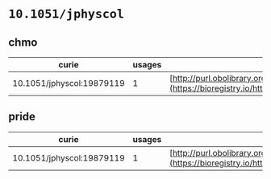 # `10.1051/jphyscol`
## chmo
| curie                     |   usages | nodes                                                                                                             |
|---------------------------|----------|-------------------------------------------------------------------------------------------------------------------|
| 10.1051/jphyscol:19879119 |        1 | [http://purl.obolibrary.org/obo/CHMO:0000317](https://bioregistry.io/http://purl.obolibrary.org/obo/CHMO:0000317) |
## pride
| curie                     |   usages | nodes                                                                                                             |
|---------------------------|----------|-------------------------------------------------------------------------------------------------------------------|
| 10.1051/jphyscol:19879119 |        1 | [http://purl.obolibrary.org/obo/CHMO:0000317](https://bioregistry.io/http://purl.obolibrary.org/obo/CHMO:0000317) |
